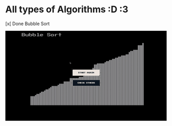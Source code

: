 # All types of Algorithms :D :3

[x[ Done Bubble Sort

![BubbleSort Visualization](https://github.com/PaulAlarcon/AlgorithmsVisualization/blob/master/gifs/bubblesort.gif)
